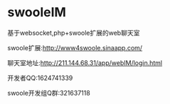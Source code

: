 swooleIM
========

基于websocket,php+swoole扩展的web聊天室

swoole扩展:http://www4swoole.sinaapp.com/

聊天室地址:http://211.144.68.31/app/webIM/login.html

开发者QQ:1624741339

swoole开发组Q群:321637118
